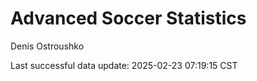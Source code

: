 # Advanced Soccer Statistics
Denis Ostroushko

<!-- gfm -->

Last successful data update: 2025-02-23 07:19:15 CST
